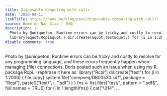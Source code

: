 ```yaml
---
title: Disposable Computing with callr
date: '2020-04-11'
linkTitle: https://nanx.me/blog/post/disposable-computing-with-callr/
source: Home on Nan Xiao | 肖楠
description: |-
  Photo by @uniqueton. Runtime errors can be tricky and costly to resolve for any programming language, and these errors frequently happen when managing (file) connections. Boris posted such an issue when using my R package Rcpi. I rephrase it here as:
  library(&quot;Rcpi&quot;) dir.create(&quot;test&quot;) for (i in 1:2000) { file.copy( system.file(&quot;compseq/DB00530.sdf&quot;, package = &quot;Rcpi&quot;), paste0(&quot;test/&quot;, i, &quot;.sdf&quot;) ) } fns &lt;- list.files(&quot;test/&quot;, pattern = &quot;.sdf$&quot;, full.names = TRUE) for (i in 1:length(fns)) { cat(&quot;\014&quot;, ...
disable_comments: true
---
```

Photo by @uniqueton. Runtime errors can be tricky and costly to resolve for any programming language, and these errors frequently happen when managing (file) connections. Boris posted such an issue when using my R package Rcpi. I rephrase it here as:
library(&quot;Rcpi&quot;) dir.create(&quot;test&quot;) for (i in 1:2000) { file.copy( system.file(&quot;compseq/DB00530.sdf&quot;, package = &quot;Rcpi&quot;), paste0(&quot;test/&quot;, i, &quot;.sdf&quot;) ) } fns &lt;- list.files(&quot;test/&quot;, pattern = &quot;.sdf$&quot;, full.names = TRUE) for (i in 1:length(fns)) { cat(&quot;\014&quot;, ...